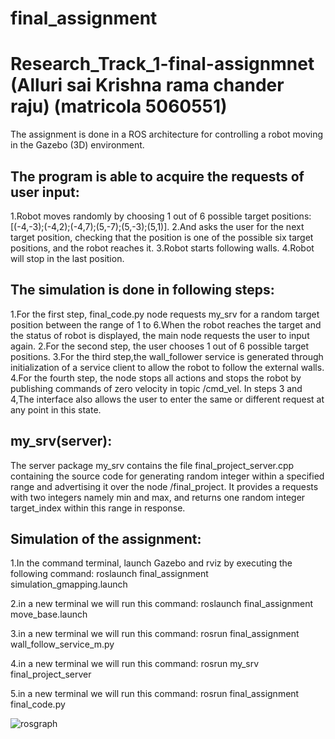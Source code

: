 # final_assignment

# Research_Track_1-final-assignmnet (Alluri sai Krishna rama chander raju) (matricola 5060551)

The assignment is done in a ROS architecture for controlling a robot moving in the Gazebo (3D) environment.

## The program is able to acquire the requests of user input:

1.Robot moves randomly by choosing 1 out of 6 possible target positions: [(-4,-3);(-4,2);(-4,7);(5,-7);(5,-3);(5,1)].
2.And asks the user for the next target position, checking that the position is one of the possible six target positions, and the robot reaches it.
3.Robot starts following walls.
4.Robot will stop in the last position.


## The simulation is done in following steps:

1.For the first step, final_code.py node requests my_srv for a random target position between the range of 1 to 6.When the robot reaches the target and the status of robot is displayed, the main node requests the user to input again.
2.For the second step, the user chooses 1 out of 6 possible target positions.
3.For the third step,the wall_follower service is generated through initialization of a service client to allow the robot to follow the external walls.
4.For the fourth step, the node stops all actions and stops the robot by publishing commands of zero velocity in topic /cmd_vel.
In steps 3 and 4,The interface also allows the user to enter the same or different request at any point in this state.

## my_srv(server):

The server package my_srv contains the file final_project_server.cpp containing the source code for generating random integer within a specified range and advertising it over the node /final_project. It provides a requests with two integers namely min and max, and returns one random integer target_index within this range in response.


## Simulation of the assignment:

1.In the command terminal, launch Gazebo and rviz by executing the following command:
roslaunch final_assignment simulation_gmapping.launch

2.in a new terminal we will run this command:
roslaunch final_assignment move_base.launch

3.in a new terminal we will run this command:
rosrun final_assignment wall_follow_service_m.py

4.in a new terminal we will run this command:
rosrun my_srv final_project_server

5.in a new terminal we will run this command:
rosrun final_assignment final_code.py





![rosgraph](https://user-images.githubusercontent.com/74990153/116295310-3b338880-a799-11eb-9415-18f72fefa246.png)
